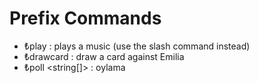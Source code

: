 # Prefix Commands
- ₺play <string> : plays a music (use the slash command instead)
- ₺drawcard : draw a card against Emilia
- ₺poll <time> <string[]> : oylama